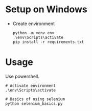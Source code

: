 # Setup on Windows

- Create environment
  ```
  python -m venv env
  .\env\Scripts\activate
  pip install -r requirements.txt
  ```

# Usage

Use powershell.

```
# Activate environment
.\env\Scripts\activate

# Basics of using selenium
python selenium_basics.py
```
